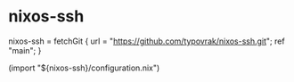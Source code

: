 # nixos-ssh

nixos-ssh = fetchGit {
	url = "https://github.com/typovrak/nixos-ssh.git";
	ref "main";
}

(import "${nixos-ssh}/configuration.nix")
